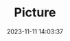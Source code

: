 ---
weight: 1
images:
- /images/edited/56.jpeg
title: Picture
date: 2023-11-11 14:03:37
tags:
- luminar
- work
---